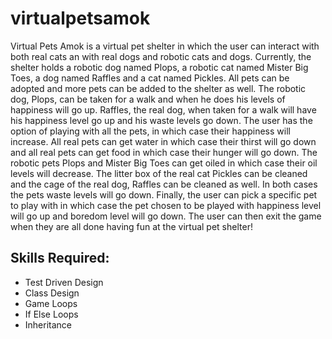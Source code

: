 # virtualpetsamok
Virtual Pets Amok is a virtual pet shelter in which the user can interact with both real cats an with real dogs and robotic cats
 and dogs. Currently, the shelter holds a robotic dog named Plops, a robotic cat named Mister Big Toes, a dog named
 Raffles and a cat named Pickles. All pets can be adopted and more pets can be added to the shelter as well. The robotic dog,
 Plops, can be taken for a walk and when he does his levels of happiness will go up. Raffles, the real dog, when taken for a
 walk will have his happiness level go up and his waste levels go down. The user has the option of playing with all the pets, in
 which case their happiness will increase.  All real pets can get water in which case their thirst will go down and all real pets
 can get food in which case their hunger will go down. The robotic pets Plops and Mister Big Toes can get oiled in which case
 their oil levels will decrease. The litter box of the real cat Pickles can be cleaned and the cage of the real dog, Raffles can
 be cleaned as well. In both cases the pets waste levels will go down. Finally, the user can pick a specific pet to play with in
 which case the pet chosen to be played with happiness level will go up and boredom level will go down. The user can then exit the 
 game when they are all done having fun at the virtual pet shelter!
 
 ## Skills Required:
* Test Driven Design
* Class Design
* Game Loops
* If Else Loops
* Inheritance

 
